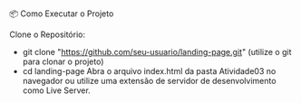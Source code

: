 📦 Como Executar o Projeto

Clone o Repositório:
- git clone "https://github.com/seu-usuario/landing-page.git" (utilize o git para clonar o projeto)
- cd landing-page
Abra o arquivo index.html da pasta Atividade03 no navegador ou utilize uma extensão de servidor de desenvolvimento como Live Server.
